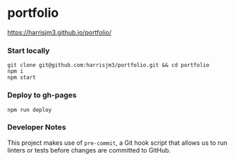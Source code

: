 # portfolio

https://harrisjm3.github.io/portfolio/

### Start locally
```
git clone git@github.com:harrisjm3/portfolio.git && cd portfolio
npm i
npm start
```

### Deploy to gh-pages
```
npm run deploy
```

### Developer Notes
This project makes use of `pre-commit`, a Git hook script that allows us to run linters or tests
before changes are committed to GitHub.
